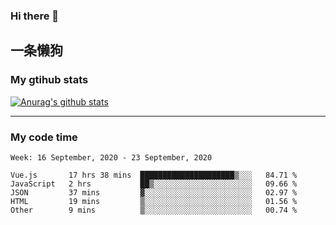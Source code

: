 ### Hi there 👋

## 一条懒狗
<!--
**kiss-me-quickly/kiss-me-quickly** is a ✨ _special_ ✨ repository because its `README.md` (this file) appears on your GitHub profile.

Here are some ideas to get you started:

- 🔭 I’m currently working on ...
- 🌱 I’m currently learning ...
- 👯 I’m looking to collaborate on ...
- 🤔 I’m looking for help with ...
- 💬 Ask me about ...
- 📫 How to reach me: ...
- 😄 Pronouns: ...
- ⚡ Fun fact: ...
-->


### My gtihub stats

[![Anurag's github stats](https://github-readme-stats.vercel.app/api?username=kiss-me-quickly)](https://github.com/anuraghazra/github-readme-stats)

***

### My code time

<!--START_SECTION:waka-->
```text
Week: 16 September, 2020 - 23 September, 2020

Vue.js       17 hrs 38 mins  █████████████████████▒░░░   84.71 % 
JavaScript   2 hrs           ██▒░░░░░░░░░░░░░░░░░░░░░░   09.66 % 
JSON         37 mins         ▓░░░░░░░░░░░░░░░░░░░░░░░░   02.97 % 
HTML         19 mins         ▒░░░░░░░░░░░░░░░░░░░░░░░░   01.56 % 
Other        9 mins          ▒░░░░░░░░░░░░░░░░░░░░░░░░   00.74 % 
```
<!--END_SECTION:waka-->
